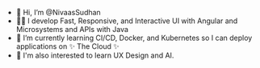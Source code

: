 - 👋 Hi, I’m @NivaasSudhan
- 👨‍💻 I develop Fast, Responsive, and Interactive UI with Angular and Microsystems and APIs with Java
- 🌱 I’m currently learning CI/CD, Docker, and Kubernetes so I can deploy applications on ✨ The Cloud ✨
- 🎨 I'm also interested to learn UX Design and AI.

<!---
NivaasSudhan/NivaasSudhan is a ✨ special ✨ repository because its `README.md` (this file) appears on your GitHub profile.
You can click the Preview link to take a look at your changes.
--->
